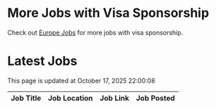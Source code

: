 # More Jobs with Visa Sponsorship

Check out [Europe Jobs](https://github.com/sureshparimi/europejobs#latest-jobs) for more jobs with visa sponsorship.

# Latest Jobs

This page is updated at October 17, 2025 22:00:08

| Job Title | Job Location | Job Link | Job Posted |
| --- | --- | --- | --- |
